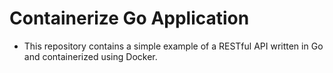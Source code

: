 # Containerize Go Application

- This repository contains a simple example of a RESTful API written in Go and containerized using Docker.
